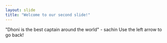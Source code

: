 ```yaml
---
layout: slide
title: "Welcome to our second slide!"
---
```

"Dhoni is the best captain around the world" - sachin
Use the left arrow to go back!
